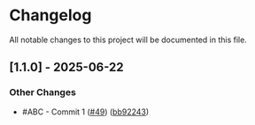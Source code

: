 # Changelog

All notable changes to this project will be documented in this file.

## [1.1.0] - 2025-06-22

### Other Changes

- #ABC - Commit 1 ([#49](https://github.com//pull/49)) ([bb92243](https://github.com//commit/bb92243))


